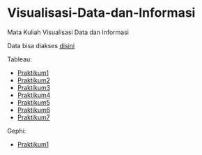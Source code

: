 # Visualisasi-Data-dan-Informasi
Mata Kuliah Visualisasi Data dan Informasi 

Data bisa diakses [disini](/Data)

Tableau:
- [Praktikum1](/Praktikum1)
- [Praktikum2](/Praktikum2)
- [Praktikum3](/Praktikum3)
- [Praktikum4](/Praktikum4)
- [Praktikum5](/Praktikum5)
- [Praktikum6](/Praktikum6)
- [Praktikum7](/Praktikum7)

Gephi:
- [Praktikum1](/Praktikum1)

